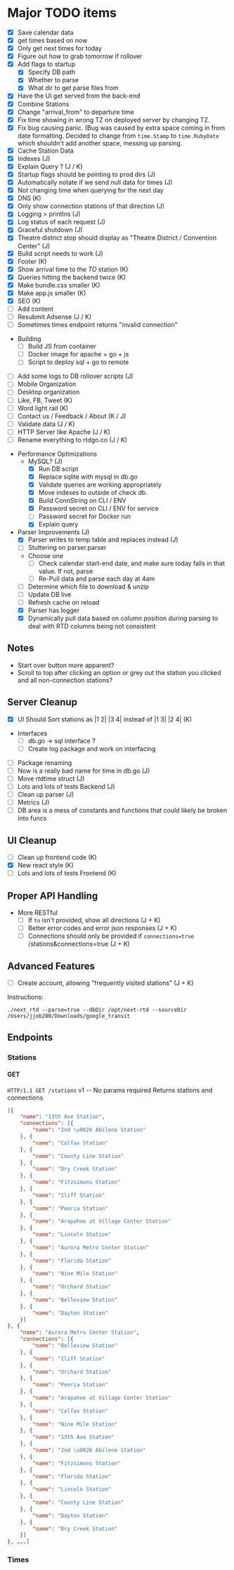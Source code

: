 # Major TODO items
- [X] Save calendar data
- [X] get times based on now
- [X] Only get next times for today
- [X] Figure out how to grab tomorrow if rollover
- [X] Add flags to startup
  - [X] Specify DB path
  - [X] Whether to parse
  - [X] What dir to get parse files from
- [X] Have the UI get served from the back-end
- [X] Combine Stations
- [X] Change "arrival_from" to departure time
- [X] Fix time showing in wrong TZ on deployed server by changing TZ.
- [X] Fix bug causing panic. (Bug was caused by extra space coming in from date formatting. Decided to change from `time.Stamp` to `time.RubyDate` which shouldn't add another space, messing up parsing.
- [X] Cache Station Data
- [X] Indexes (J)
- [X] Explain Query ? (J / K)
- [X] Startup flags should be pointing to prod dirs (J)
- [x] Automatically notate if we send null data for times (J)
- [X] Not changing time when querying for the next day
- [X] DNS (K)
- [x] Only show connection stations of that direction (J)
- [x] Logging > printlns (J)
- [x] Log status of each request (J)
- [x] Graceful shutdown (J)
- [x] Theatre district stop should display as "Theatre District / Convention Center" (J)
- [x] Build script needs to work (J)
- [X] Footer (K)
- [X] Show arrival time to the _TO_ station (K)
- [X] Queries hitting the backend twice (K)
- [X] Make bundle.css smaller (K)
- [X] Make app.js smaller (K)
- [X] SEO (K)
- [ ] Add content
- [ ] Resubmit Adsense (J / K)
- [ ] Sometimes times endpoint returns "invalid connection"
- Building
	- [ ] Build JS from container
 	- [ ] Docker image for apache + go + js
 	- [ ] Script to deploy sql + go to remote
- [ ] Add some logs to DB rollover scripts (J)
- [ ] Mobile Organization
- [ ] Desktop organization
- [ ] Like, FB, Tweet (K)
- [ ] Word light rail (K)
- [ ] Contact us / Feedback / About (K / J)
- [ ] Validate data (J / K)
- [ ] HTTP Server like Apache (J / K)
- [ ] Rename everything to rtdgo.co (J / K)
- Performance Optimizations
  - MySQL? (J)
    - [x] Run DB script
    - [x] Replace sqlite with mysql in db.go
    - [x] Validate queries are working appropriately
    - [x] Move indexes to outside of check db.
    - [x] Build ConnString on CLI / ENV
    - [x] Password secret on CLI / ENV for service
    - [ ] Password secret for Docker run
	- [x] Explain query
- Parser Improvements (J)
  - [x] Parser writes to temp table and replaces instead (J)
  - [ ] Stuttering on parser.parser
  - Choose one
	- [ ] Check calendar start-end date, and make sure today falls in that value. If not, parse
	- [ ] Re-Pull data and parse each day at 4am
  - [ ] Determine which file to download & unzip
  - [ ] Update DB live
  - [ ] Refresh cache on reload
  - [x] Parser has logger
  - [x] Dynamically pull data based on column position during parsing to deal with RTD columns being not consistent

## Notes
- Start over button more apparent?
- Scroll to top after clicking an option or grey out the station you clicked and all non-connection stations?

## Server Cleanup
- [X] UI Should Sort stations as |1 2| |3 4| instead of |1 3| |2 4| (K)
- Interfaces
  - [ ] db.go -> sql interface ?
  - [ ] Create log package and work on interfacing
- [ ] Package renaming
- [ ] Now is a really bad name for time in db.go (J)
- [ ] Move rtdtime struct (J)
- [ ] Lots and lots of tests Backend (J)
- [ ] Clean up parser (J)
- [ ] Metrics (J)
- [ ] DB area is a mess of constants and functions that could likely be broken into funcs

## UI Cleanup
- [ ] Clean up frontend code (K)
- [X] New react style (K)
- [ ] Lots and lots of tests Frontend (K)

## Proper API Handling
- More RESTful
  - [ ] If `to` isn't provided, show all directions (J + K)
  - [ ] Better error codes and error json responses (J + K)
  - [ ] Connections should only be provided if `connections=true` /stations&connections=true (J + K)

## Advanced Features
- [ ] Create account, allowing "frequently visited stations" (J + K)

Instructions:
```
./next_rtd --parse=true --dbDir /opt/next-rtd --sourceDir /Users/jjob200/Downloads/google_transit
```

## Endpoints
### Stations
#### GET
`HTTP/1.1 GET /stations`
v1 -- No params required
Returns stations and connections
```json
[{
	"name": "13th Ave Station",
	"connections": [{
		"name": "2nd \u0026 Abilene Station"
	}, {
		"name": "Colfax Station"
	}, {
		"name": "County Line Station"
	}, {
		"name": "Dry Creek Station"
	}, {
		"name": "Fitzsimons Station"
	}, {
		"name": "Iliff Station"
	}, {
		"name": "Peoria Station"
	}, {
		"name": "Arapahoe at Village Center Station"
	}, {
		"name": "Lincoln Station"
	}, {
		"name": "Aurora Metro Center Station"
	}, {
		"name": "Florida Station"
	}, {
		"name": "Nine Mile Station"
	}, {
		"name": "Orchard Station"
	}, {
		"name": "Belleview Station"
	}, {
		"name": "Dayton Station"
	}]
}, {
	"name": "Aurora Metro Center Station",
	"connections": [{
		"name": "Belleview Station"
	}, {
		"name": "Iliff Station"
	}, {
		"name": "Orchard Station"
	}, {
		"name": "Peoria Station"
	}, {
		"name": "Arapahoe at Village Center Station"
	}, {
		"name": "Colfax Station"
	}, {
		"name": "Nine Mile Station"
	}, {
		"name": "13th Ave Station"
	}, {
		"name": "2nd \u0026 Abilene Station"
	}, {
		"name": "Fitzsimons Station"
	}, {
		"name": "Florida Station"
	}, {
		"name": "Lincoln Station"
	}, {
		"name": "County Line Station"
	}, {
		"name": "Dayton Station"
	}, {
		"name": "Dry Creek Station"
	}]
}, ...]
```

### Times

